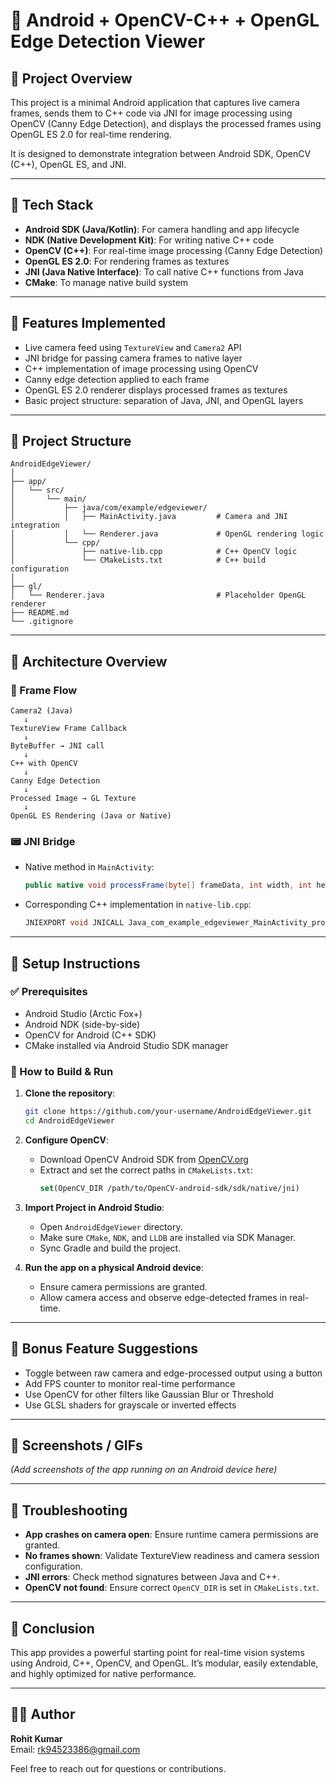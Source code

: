 
# 📱 Android + OpenCV-C++ + OpenGL Edge Detection Viewer

## 🧪 Project Overview

This project is a minimal Android application that captures live camera frames, sends them to C++ code via JNI for image processing using OpenCV (Canny Edge Detection), and displays the processed frames using OpenGL ES 2.0 for real-time rendering.

It is designed to demonstrate integration between Android SDK, OpenCV (C++), OpenGL ES, and JNI.

---

## 🧰 Tech Stack

- **Android SDK (Java/Kotlin)**: For camera handling and app lifecycle
- **NDK (Native Development Kit)**: For writing native C++ code
- **OpenCV (C++)**: For real-time image processing (Canny Edge Detection)
- **OpenGL ES 2.0**: For rendering frames as textures
- **JNI (Java Native Interface)**: To call native C++ functions from Java
- **CMake**: To manage native build system

---

## 📸 Features Implemented

- Live camera feed using `TextureView` and `Camera2` API
- JNI bridge for passing camera frames to native layer
- C++ implementation of image processing using OpenCV
- Canny edge detection applied to each frame
- OpenGL ES 2.0 renderer displays processed frames as textures
- Basic project structure: separation of Java, JNI, and OpenGL layers

---

## 📁 Project Structure

```
AndroidEdgeViewer/
│
├── app/
│   └── src/
│       └── main/
│           ├── java/com/example/edgeviewer/
│           │   ├── MainActivity.java         # Camera and JNI integration
│           │   └── Renderer.java             # OpenGL rendering logic
│           └── cpp/
│               ├── native-lib.cpp            # C++ OpenCV logic
│               └── CMakeLists.txt            # C++ build configuration
│
├── gl/
│   └── Renderer.java                         # Placeholder OpenGL renderer
├── README.md
└── .gitignore
```

---

## 🧠 Architecture Overview

### 🔄 Frame Flow

```
Camera2 (Java)
   ↓
TextureView Frame Callback
   ↓
ByteBuffer → JNI call
   ↓
C++ with OpenCV
   ↓
Canny Edge Detection
   ↓
Processed Image → GL Texture
   ↓
OpenGL ES Rendering (Java or Native)
```

### 📟 JNI Bridge

- Native method in `MainActivity`:
  ```java
  public native void processFrame(byte[] frameData, int width, int height);
  ```

- Corresponding C++ implementation in `native-lib.cpp`:
  ```cpp
  JNIEXPORT void JNICALL Java_com_example_edgeviewer_MainActivity_processFrame
  ```

---

## 🧪 Setup Instructions

### ✅ Prerequisites

- Android Studio (Arctic Fox+)
- Android NDK (side-by-side)
- OpenCV for Android (C++ SDK)
- CMake installed via Android Studio SDK manager

### 🔧 How to Build & Run

1. **Clone the repository**:
   ```bash
   git clone https://github.com/your-username/AndroidEdgeViewer.git
   cd AndroidEdgeViewer
   ```

2. **Configure OpenCV**:
   - Download OpenCV Android SDK from [OpenCV.org](https://opencv.org/releases/)
   - Extract and set the correct paths in `CMakeLists.txt`:
     ```cmake
     set(OpenCV_DIR /path/to/OpenCV-android-sdk/sdk/native/jni)
     ```

3. **Import Project in Android Studio**:
   - Open `AndroidEdgeViewer` directory.
   - Make sure `CMake`, `NDK`, and `LLDB` are installed via SDK Manager.
   - Sync Gradle and build the project.

4. **Run the app on a physical Android device**:
   - Ensure camera permissions are granted.
   - Allow camera access and observe edge-detected frames in real-time.

---

## 🎁 Bonus Feature Suggestions

- Toggle between raw camera and edge-processed output using a button
- Add FPS counter to monitor real-time performance
- Use OpenCV for other filters like Gaussian Blur or Threshold
- Use GLSL shaders for grayscale or inverted effects

---

## 📸 Screenshots / GIFs

*(Add screenshots of the app running on an Android device here)*

---

## 🧩 Troubleshooting

- **App crashes on camera open**: Ensure runtime camera permissions are granted.
- **No frames shown**: Validate TextureView readiness and camera session configuration.
- **JNI errors**: Check method signatures between Java and C++.
- **OpenCV not found**: Ensure correct `OpenCV_DIR` is set in `CMakeLists.txt`.

---

## 🏁 Conclusion

This app provides a powerful starting point for real-time vision systems using Android, C++, OpenCV, and OpenGL. It’s modular, easily extendable, and highly optimized for native performance.

---

## 🧑‍💻 Author

**Rohit Kumar**    
Email: rk94523386@gmail.com

Feel free to reach out for questions or contributions.
